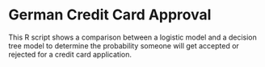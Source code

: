   # German Credit Card Approval
  
  This R script shows a comparison between a logistic model and a decision tree model to determine the probability someone will get accepted or rejected for a credit card application.
